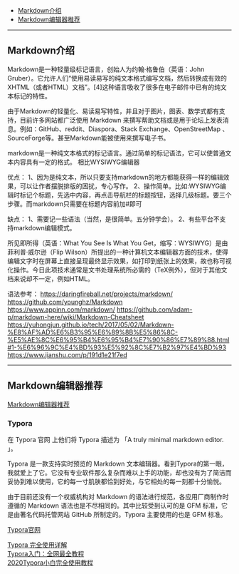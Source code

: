 - [Markdown介绍](#Markdown介绍)
- [Markdown编辑器推荐](#Markdown编辑器推荐)



---------------------------------------------------------------------------------------------------------------------
## Markdown介绍

Markdown是一种轻量级标记语言，创始人为约翰·格鲁伯（英语：John Gruber）。它允许人们“使用易读易写的纯文本格式编写文档，然后转换成有效的XHTML（或者HTML）文档”。[4]这种语言吸收了很多在电子邮件中已有的纯文本标记的特性。

由于Markdown的轻量化、易读易写特性，并且对于图片，图表、数学式都有支持，目前许多网站都广泛使用 Markdown 来撰写帮助文档或是用于论坛上发表消息。例如：GitHub、reddit、Diaspora、Stack Exchange、OpenStreetMap 、SourceForge等。甚至Markdown能被使用来撰写电子书。

markdown是一种纯文本格式的标记语言。通过简单的标记语法，它可以使普通文本内容具有一定的格式。
相比WYSIWYG编辑器

优点：
1、因为是纯文本，所以只要支持markdown的地方都能获得一样的编辑效果，可以让作者摆脱排版的困扰，专心写作。
2、操作简单。比如:WYSIWYG编辑时标记个标题，先选中内容，再点击导航栏的标题按钮，选择几级标题。要三个步骤。而markdown只需要在标题内容前加#即可

缺点：
1、需要记一些语法（当然，是很简单。五分钟学会）。
2、有些平台不支持markdown编辑模式。

所见即所得（英语：What You See Is What You Get，缩写：WYSIWYG）是由菲利普·威尔逊（Flip Wilson）所提出的一种计算机文本编辑器方面的技术，使得编辑文字时在屏幕上直接呈现最终显示效果，如打印到纸张上的效果，故也称可视化操作。今日此项技术通常是文书处理系统所必需的（TeX例外），但对于其他文档来说却不一定，例如HTML。




语法参考：
https://daringfireball.net/projects/markdown/
https://github.com/younghz/Markdown
https://www.appinn.com/markdown/
https://github.com/adam-p/markdown-here/wiki/Markdown-Cheatsheet
https://yuhongjun.github.io/tech/2017/05/02/Markdown-%E8%AF%AD%E6%B3%95%E6%89%8B%E5%86%8C-%E5%AE%8C%E6%95%B4%E6%95%B4%E7%90%86%E7%89%88.html#1-%E6%96%9C%E4%BD%93%E5%92%8C%E7%B2%97%E4%BD%93
https://www.jianshu.com/p/191d1e21f7ed



---------------------------------------------------------------------------------------------------------------------
## Markdown编辑器推荐

[Markdown编辑器推荐](https://github.com/wizardforcel/markdown-simple-world/blob/master/1.md)


### Typora

在 Typora 官网 上他们将 Typora 描述为 「A truly minimal markdown editor. 」。

Typora 是一款支持实时预览的 Markdown 文本编辑器。看到Typora的第一眼，我就爱上了它。它没有专业软件那么复杂而难以上手的功能，却也没有为了简洁而妥协到难以使用，它的每一寸肌肤都恰到好处，与它相处的每一刻都十分愉悦。

由于目前还没有一个权威机构对 Markdown 的语法进行规范，各应用厂商制作时遵循的 Markdown 语法也是不尽相同的。其中比较受到认可的是 GFM 标准，它是由著名代码托管网站 GitHub 所制定的。Typora 主要使用的也是 GFM 标准。


[Typora官网](https://www.typora.io/)  





[Typora 完全使用详解](https://sspai.com/post/54912)  
[Typora入门：全网最全教程](https://www.cnblogs.com/hider/p/11614688.html#%E5%BC%95%E7%94%A8%E6%96%87%E5%AD%97)  
[2020Typora小白完全使用教程](https://zhuanlan.zhihu.com/p/293557841)  
[]()  

